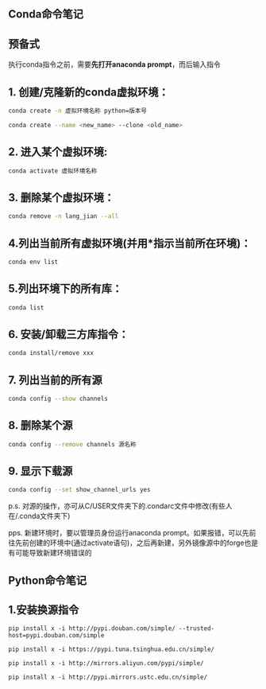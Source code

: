 ## **Conda命令笔记**

## 预备式

执行conda指令之前，需要**先打开anaconda prompt**，而后输入指令

## **1. 创建/克隆新的conda虚拟环境：**

```bash
conda create -n 虚拟环境名称 python=版本号
```

```bash
conda create --name <new_name> --clone <old_name>
```

## 2. 进入某个虚拟环境:

```bash
conda activate 虚拟环境名称
```

## **3. 删除某个虚拟环境：**

```bash
conda remove -n lang_jian --all
```

## 4.列出当前所有虚拟环境(并用*指示当前所在环境)：

```bash
conda env list
```

## 5.列出环境下的所有库：

```bash
conda list
```

## **6. 安装/卸载三方库指令：**

```bash
conda install/remove xxx
```

## 7. 列出当前的所有源

```bash
conda config --show channels
```

## 8. 删除某个源

```bash
conda config --remove channels 源名称
```

## 9. 显示下载源

```bash
conda config --set show_channel_urls yes
```

p.s. 对源的操作，亦可从C/USER文件夹下的.condarc文件中修改(有些人在/.conda文件夹下)

pps. 新建环境时，要以管理员身份运行anaconda prompt。如果报错，可以先前往先前创建的环境中(通过activate语句)，之后再新建，另外镜像源中的forge也是有可能导致新建环境错误的

## Python命令笔记

## 1.安装换源指令

```
pip install x -i http://pypi.douban.com/simple/ --trusted-host=pypi.douban.com/simple

pip install x -i https://pypi.tuna.tsinghua.edu.cn/simple/

pip install x -i http://mirrors.aliyun.com/pypi/simple/

pip install x -i http://pypi.mirrors.ustc.edu.cn/simple/
```

